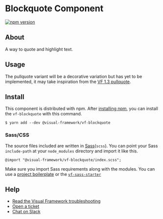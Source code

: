 # Blockquote Component

[![npm version](https://badge.fury.io/js/%40visual-framework%2Fvf-blockquote.svg)](https://badge.fury.io/js/%40visual-framework%2Fvf-blockquote)

## About

A way to quote and highlight text.

## Usage

The pullquote variant will be a decorative variation but has yet to be implemented, it may take inspiration from the [VF 1.3 pullquote](https://www.ebi.ac.uk/style-lab/websites/patterns/pullquotes.html).

## Install

This component is distributed with npm. After [installing npm](https://www.npmjs.com/get-npm), you can install the `vf-blockquote` with this command.

```
$ yarn add --dev @visual-framework/vf-blockquote
```

### Sass/CSS

The source files included are written in [Sass](http://sass-lang.com)(`scss`). You can point your Sass `include-path` at your `node_modules` directory and import it like this.

```
@import "@visual-framework/vf-blockquote/index.scss";
```

Make sure you import Sass requirements along with the modules. You can use a [project boilerplate](https://visual-framework.github.io/vf-core/building/) or the [`vf-sass-starter`](https://visual-framework.github.io/vf-core/components/vf-sass-starter/)

## Help

- [Read the Visual Framework troubleshooting](https://visual-framework.github.io/vf-welcome/troubleshooting/)
- [Open a ticket](https://github.com/visual-framework/vf-core/issues)
- [Chat on Slack](https://join.slack.com/t/visual-framework/shared_invite/enQtNDAxNzY0NDg4NTY0LWFhMjEwNGY3ZTk3NWYxNWVjOWQ1ZWE4YjViZmY1YjBkMDQxMTNlNjQ0N2ZiMTQ1ZTZiMGM4NjU5Y2E0MjM3ZGQ)
